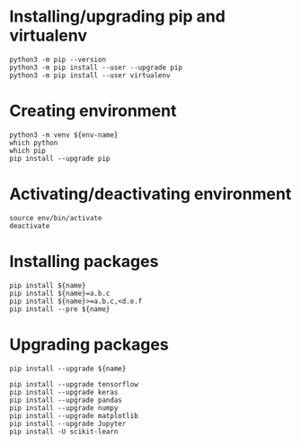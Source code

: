 # Installing/upgrading pip and virtualenv

```
python3 -m pip --version
python3 -m pip install --user --upgrade pip
python3 -m pip install --user virtualenv
```

# Creating environment

```
python3 -m venv ${env-name}
which python
which pip
pip install --upgrade pip
```

# Activating/deactivating environment
```
source env/bin/activate
deactivate
```

# Installing packages

```
pip install ${name}
pip install ${name}=a.b.c
pip install ${name}>=a.b.c,<d.e.f
pip install --pre ${name}
```

# Upgrading packages

```
pip install --upgrade ${name}
```
```
pip install --upgrade tensorflow
pip install --upgrade keras
pip install --upgrade pandas
pip install --upgrade numpy
pip install --upgrade matplotlib
pip install --upgrade Jupyter
pip install -U scikit-learn
```
